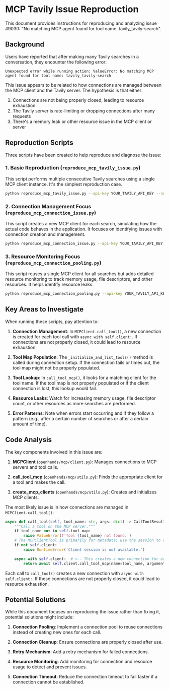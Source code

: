 # MCP Tavily Issue Reproduction

This document provides instructions for reproducing and analyzing issue #9030: "No matching MCP agent found for tool name: tavily_tavily-search".

## Background

Users have reported that after making many Tavily searches in a conversation, they encounter the following error:

```
Unexpected error while running action: ValueError: No matching MCP agent found for tool name: tavily_tavily-search
```

This issue appears to be related to how connections are managed between the MCP client and the Tavily server. The hypothesis is that either:

1. Connections are not being properly closed, leading to resource exhaustion
2. The Tavily server is rate-limiting or dropping connections after many requests
3. There's a memory leak or other resource issue in the MCP client or server

## Reproduction Scripts

Three scripts have been created to help reproduce and diagnose the issue:

### 1. Basic Reproduction (`reproduce_mcp_tavily_issue.py`)

This script performs multiple consecutive Tavily searches using a single MCP client instance. It's the simplest reproduction case.

```bash
python reproduce_mcp_tavily_issue.py --api-key YOUR_TAVILY_API_KEY --num-searches 50
```

### 2. Connection Management Focus (`reproduce_mcp_connection_issue.py`)

This script creates a new MCP client for each search, simulating how the actual code behaves in the application. It focuses on identifying issues with connection creation and management.

```bash
python reproduce_mcp_connection_issue.py --api-key YOUR_TAVILY_API_KEY --num-searches 50
```

### 3. Resource Monitoring Focus (`reproduce_mcp_connection_pooling.py`)

This script reuses a single MCP client for all searches but adds detailed resource monitoring to track memory usage, file descriptors, and other resources. It helps identify resource leaks.

```bash
python reproduce_mcp_connection_pooling.py --api-key YOUR_TAVILY_API_KEY --num-searches 50
```

## Key Areas to Investigate

When running these scripts, pay attention to:

1. **Connection Management**: In `MCPClient.call_tool()`, a new connection is created for each tool call with `async with self.client:`. If connections are not properly closed, it could lead to resource exhaustion.

2. **Tool Map Population**: The `_initialize_and_list_tools()` method is called during connection setup. If the connection fails or times out, the tool map might not be properly populated.

3. **Tool Lookup**: In `call_tool_mcp()`, it looks for a matching client for the tool name. If the tool map is not properly populated or if the client connection is lost, this lookup would fail.

4. **Resource Leaks**: Watch for increasing memory usage, file descriptor count, or other resources as more searches are performed.

5. **Error Patterns**: Note when errors start occurring and if they follow a pattern (e.g., after a certain number of searches or after a certain amount of time).

## Code Analysis

The key components involved in this issue are:

1. **MCPClient** (`openhands/mcp/client.py`): Manages connections to MCP servers and tool calls.

2. **call_tool_mcp** (`openhands/mcp/utils.py`): Finds the appropriate client for a tool and makes the call.

3. **create_mcp_clients** (`openhands/mcp/utils.py`): Creates and initializes MCP clients.

The most likely issue is in how connections are managed in `MCPClient.call_tool()`:

```python
async def call_tool(self, tool_name: str, args: dict) -> CallToolResult:
    """Call a tool on the MCP server."""
    if tool_name not in self.tool_map:
        raise ValueError(f'Tool {tool_name} not found.')
    # The MCPClientTool is primarily for metadata; use the session to call the actual tool.
    if not self.client:
        raise RuntimeError('Client session is not available.')

    async with self.client:  # <-- This creates a new connection for each call
        return await self.client.call_tool_mcp(name=tool_name, arguments=args)
```

Each call to `call_tool()` creates a new connection with `async with self.client:`. If these connections are not properly closed, it could lead to resource exhaustion.

## Potential Solutions

While this document focuses on reproducing the issue rather than fixing it, potential solutions might include:

1. **Connection Pooling**: Implement a connection pool to reuse connections instead of creating new ones for each call.

2. **Connection Cleanup**: Ensure connections are properly closed after use.

3. **Retry Mechanism**: Add a retry mechanism for failed connections.

4. **Resource Monitoring**: Add monitoring for connection and resource usage to detect and prevent issues.

5. **Connection Timeout**: Reduce the connection timeout to fail faster if a connection cannot be established.
